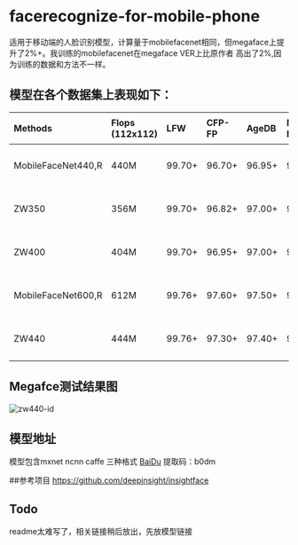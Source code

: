 # facerecognize-for-mobile-phone
适用于移动端的人脸识别模型，计算量于mobilefacenet相同，但megaface上提升了2%+。我训练的mobilefacenet在megaface VER上比原作者
高出了2%,因为训练的数据和方法不一样。

## 模型在各个数据集上表现如下：
|Methods|Flops (112x112)|LFW|CFP-FP|AgeDB|Megaface-Id|Megaface-Ver@1e-6|备   注
|:----|:----|:-----|:----|:----|:-----|:-----|:-----|
|MobileFaceNet440,R|440M|99.70+|96.70+|96.95+|92.85+|94.20+|未开源
|ZW350|356M|99.70+|96.82+|97.00+|93.90+|94.70+|未开源
|ZW400|404M|99.70+|96.95+|97.00+|94.46+|95.60+|未开源
|MobileFaceNet600,R|612M|99.76+|97.60+|97.50+|95.14+|95.98+|已开源
|ZW440|444M|99.76+|97.30+|97.40+|95.25+|96.00+|已开源

## Megafce测试结果图
![zw440-id](https://github.com/olojuwin/facerecognize-for-mobile-phone/tree/master/img/zw443m-ID.jpg)



## 模型地址
模型包含mxnet ncnn  caffe 三种格式
[BaiDu](https://pan.baidu.com/s/1E27uWe4deWsE0va1u1LhrQ)   提取码：b0dm 




##参考项目
https://github.com/deepinsight/insightface


## Todo
readme太难写了，相关链接稍后放出，先放模型链接

